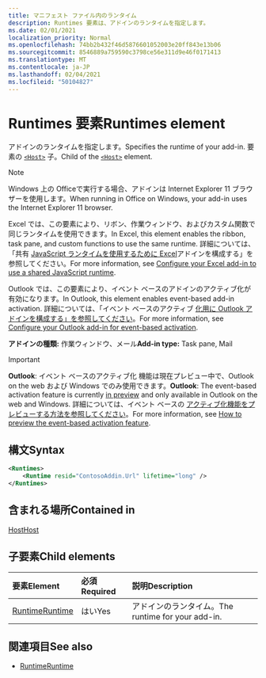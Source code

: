 ```yaml
---
title: マニフェスト ファイル内のランタイム
description: Runtimes 要素は、アドインのランタイムを指定します。
ms.date: 02/01/2021
localization_priority: Normal
ms.openlocfilehash: 74bb2b432f46d5876601052003e20ff843e13b06
ms.sourcegitcommit: 8546889a759590c3798ce56e311d9e46f0171413
ms.translationtype: MT
ms.contentlocale: ja-JP
ms.lasthandoff: 02/04/2021
ms.locfileid: "50104827"
---
```

# <a name="runtimes-element"></a><span data-ttu-id="1c987-103">Runtimes 要素</span><span class="sxs-lookup"><span data-stu-id="1c987-103">Runtimes element</span></span>

<span data-ttu-id="1c987-104">アドインのランタイムを指定します。</span><span class="sxs-lookup"><span data-stu-id="1c987-104">Specifies the runtime of your add-in.</span></span> <span data-ttu-id="1c987-105">要素の [`<Host>`](host.md) 子。</span><span class="sxs-lookup"><span data-stu-id="1c987-105">Child of the [`<Host>`](host.md) element.</span></span>

> [!NOTE]
> <span data-ttu-id="1c987-106">Windows 上の Officeで実行する場合、アドインは Internet Explorer 11 ブラウザーを使用します。</span><span class="sxs-lookup"><span data-stu-id="1c987-106">When running in Office on Windows, your add-in uses the Internet Explorer 11 browser.</span></span>

<span data-ttu-id="1c987-107">Excel では、この要素により、リボン、作業ウィンドウ、およびカスタム関数で同じランタイムを使用できます。</span><span class="sxs-lookup"><span data-stu-id="1c987-107">In Excel, this element enables the ribbon, task pane, and custom functions to use the same runtime.</span></span> <span data-ttu-id="1c987-108">詳細については、「共有 [JavaScript ランタイムを使用するために Excel](../../develop/configure-your-add-in-to-use-a-shared-runtime.md)アドインを構成する」を参照してください。</span><span class="sxs-lookup"><span data-stu-id="1c987-108">For more information, see [Configure your Excel add-in to use a shared JavaScript runtime](../../develop/configure-your-add-in-to-use-a-shared-runtime.md).</span></span>

<span data-ttu-id="1c987-109">Outlook では、この要素により、イベント ベースのアドインのアクティブ化が有効になります。</span><span class="sxs-lookup"><span data-stu-id="1c987-109">In Outlook, this element enables event-based add-in activation.</span></span> <span data-ttu-id="1c987-110">詳細については、「イベント ベースのアクティブ [化用に Outlook アドインを構成する」を参照してください](../../outlook/autolaunch.md)。</span><span class="sxs-lookup"><span data-stu-id="1c987-110">For more information, see [Configure your Outlook add-in for event-based activation](../../outlook/autolaunch.md).</span></span>

<span data-ttu-id="1c987-111">**アドインの種類:** 作業ウィンドウ、メール</span><span class="sxs-lookup"><span data-stu-id="1c987-111">**Add-in type:** Task pane, Mail</span></span>

> [!IMPORTANT]
> <span data-ttu-id="1c987-112">**Outlook**: イベント ベースのアクティブ化 [](../../reference/objectmodel/preview-requirement-set/outlook-requirement-set-preview.md)機能は現在プレビュー中で、Outlook on the web および Windows でのみ使用できます。</span><span class="sxs-lookup"><span data-stu-id="1c987-112">**Outlook**: The event-based activation feature is currently [in preview](../../reference/objectmodel/preview-requirement-set/outlook-requirement-set-preview.md) and only available in Outlook on the web and Windows.</span></span> <span data-ttu-id="1c987-113">詳細については、イベント ベースの [アクティブ化機能をプレビューする方法を参照してください](../../outlook/autolaunch.md#how-to-preview-the-event-based-activation-feature)。</span><span class="sxs-lookup"><span data-stu-id="1c987-113">For more information, see [How to preview the event-based activation feature](../../outlook/autolaunch.md#how-to-preview-the-event-based-activation-feature).</span></span>

## <a name="syntax"></a><span data-ttu-id="1c987-114">構文</span><span class="sxs-lookup"><span data-stu-id="1c987-114">Syntax</span></span>

```XML
<Runtimes>
    <Runtime resid="ContosoAddin.Url" lifetime="long" />
</Runtimes>
```

## <a name="contained-in"></a><span data-ttu-id="1c987-115">含まれる場所</span><span class="sxs-lookup"><span data-stu-id="1c987-115">Contained in</span></span>

[<span data-ttu-id="1c987-116">Host</span><span class="sxs-lookup"><span data-stu-id="1c987-116">Host</span></span>](host.md)

## <a name="child-elements"></a><span data-ttu-id="1c987-117">子要素</span><span class="sxs-lookup"><span data-stu-id="1c987-117">Child elements</span></span>

|  <span data-ttu-id="1c987-118">要素</span><span class="sxs-lookup"><span data-stu-id="1c987-118">Element</span></span> |  <span data-ttu-id="1c987-119">必須</span><span class="sxs-lookup"><span data-stu-id="1c987-119">Required</span></span>  |  <span data-ttu-id="1c987-120">説明</span><span class="sxs-lookup"><span data-stu-id="1c987-120">Description</span></span>  |
|:-----|:-----|:-----|
| [<span data-ttu-id="1c987-121">Runtime</span><span class="sxs-lookup"><span data-stu-id="1c987-121">Runtime</span></span>](runtime.md) | <span data-ttu-id="1c987-122">はい</span><span class="sxs-lookup"><span data-stu-id="1c987-122">Yes</span></span> |  <span data-ttu-id="1c987-123">アドインのランタイム。</span><span class="sxs-lookup"><span data-stu-id="1c987-123">The runtime for your add-in.</span></span> |

## <a name="see-also"></a><span data-ttu-id="1c987-124">関連項目</span><span class="sxs-lookup"><span data-stu-id="1c987-124">See also</span></span>

- [<span data-ttu-id="1c987-125">Runtime</span><span class="sxs-lookup"><span data-stu-id="1c987-125">Runtime</span></span>](runtime.md)
